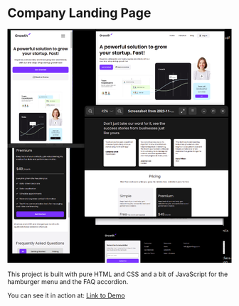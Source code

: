 # Company Landing Page

![Company Landing Page built with HTML, CSS and javaScript](./images/landing-page.png)

This project is built with pure HTML and CSS and a bit of JavaScript for the hamburger menu and the FAQ accordion.

You can see it in action at: [Link to Demo](https://your-company-landing-page-url.com)

